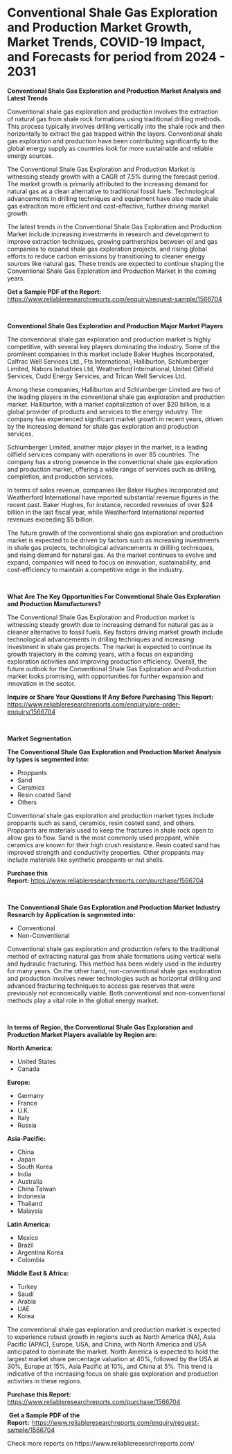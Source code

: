 <p><h1>Conventional Shale Gas Exploration and Production Market Growth, Market Trends, COVID-19 Impact, and Forecasts for period from 2024 - 2031</h1></p><p><strong>Conventional Shale Gas Exploration and Production Market Analysis and Latest Trends</strong></p>
<p><p>Conventional shale gas exploration and production involves the extraction of natural gas from shale rock formations using traditional drilling methods. This process typically involves drilling vertically into the shale rock and then horizontally to extract the gas trapped within the layers. Conventional shale gas exploration and production have been contributing significantly to the global energy supply as countries look for more sustainable and reliable energy sources.</p><p>The Conventional Shale Gas Exploration and Production Market is witnessing steady growth with a CAGR of 7.5% during the forecast period. The market growth is primarily attributed to the increasing demand for natural gas as a clean alternative to traditional fossil fuels. Technological advancements in drilling techniques and equipment have also made shale gas extraction more efficient and cost-effective, further driving market growth.</p><p>The latest trends in the Conventional Shale Gas Exploration and Production Market include increasing investments in research and development to improve extraction techniques, growing partnerships between oil and gas companies to expand shale gas exploration projects, and rising global efforts to reduce carbon emissions by transitioning to cleaner energy sources like natural gas. These trends are expected to continue shaping the Conventional Shale Gas Exploration and Production Market in the coming years.</p></p>
<p><strong>Get a Sample PDF of the Report:&nbsp;</strong> <a href="https://www.reliableresearchreports.com/enquiry/request-sample/1566704">https://www.reliableresearchreports.com/enquiry/request-sample/1566704</a></p>
<p>&nbsp;</p>
<p><strong>Conventional Shale Gas Exploration and Production Major Market Players</strong></p>
<p><p>The conventional shale gas exploration and production market is highly competitive, with several key players dominating the industry. Some of the prominent companies in this market include Baker Hughes Incorporated, Calfrac Well Services Ltd., Fts International, Halliburton, Schlumberger Limited, Nabors Industries Ltd, Weatherford International, United Oilfield Services, Cudd Energy Services, and Trican Well Services Ltd.</p><p>Among these companies, Halliburton and Schlumberger Limited are two of the leading players in the conventional shale gas exploration and production market. Halliburton, with a market capitalization of over $20 billion, is a global provider of products and services to the energy industry. The company has experienced significant market growth in recent years, driven by the increasing demand for shale gas exploration and production services.</p><p>Schlumberger Limited, another major player in the market, is a leading oilfield services company with operations in over 85 countries. The company has a strong presence in the conventional shale gas exploration and production market, offering a wide range of services such as drilling, completion, and production services. </p><p>In terms of sales revenue, companies like Baker Hughes Incorporated and Weatherford International have reported substantial revenue figures in the recent past. Baker Hughes, for instance, recorded revenues of over $24 billion in the last fiscal year, while Weatherford International reported revenues exceeding $5 billion.</p><p>The future growth of the conventional shale gas exploration and production market is expected to be driven by factors such as increasing investments in shale gas projects, technological advancements in drilling techniques, and rising demand for natural gas. As the market continues to evolve and expand, companies will need to focus on innovation, sustainability, and cost-efficiency to maintain a competitive edge in the industry.</p></p>
<p>&nbsp;</p>
<p><strong>What Are The Key Opportunities For Conventional Shale Gas Exploration and Production Manufacturers?</strong></p>
<p><p>The Conventional Shale Gas Exploration and Production market is witnessing steady growth due to increasing demand for natural gas as a cleaner alternative to fossil fuels. Key factors driving market growth include technological advancements in drilling techniques and increasing investment in shale gas projects. The market is expected to continue its growth trajectory in the coming years, with a focus on expanding exploration activities and improving production efficiency. Overall, the future outlook for the Conventional Shale Gas Exploration and Production market looks promising, with opportunities for further expansion and innovation in the sector.</p></p>
<p><strong>Inquire or Share Your Questions If Any Before Purchasing This Report:</strong> <a href="https://www.reliableresearchreports.com/enquiry/pre-order-enquiry/1566704">https://www.reliableresearchreports.com/enquiry/pre-order-enquiry/1566704</a></p>
<p>&nbsp;</p>
<p><strong>Market Segmentation</strong></p>
<p><strong>The Conventional Shale Gas Exploration and Production Market Analysis by types is segmented into:</strong></p>
<p><ul><li>Proppants</li><li>Sand</li><li>Ceramics</li><li>Resin coated Sand</li><li>Others</li></ul></p>
<p><p>Conventional shale gas exploration and production market types include proppants such as sand, ceramics, resin coated sand, and others. Proppants are materials used to keep the fractures in shale rock open to allow gas to flow. Sand is the most commonly used proppant, while ceramics are known for their high crush resistance. Resin coated sand has improved strength and conductivity properties. Other proppants may include materials like synthetic proppants or nut shells.</p></p>
<p><strong>Purchase this Report:&nbsp;</strong><a href="https://www.reliableresearchreports.com/purchase/1566704">https://www.reliableresearchreports.com/purchase/1566704</a></p>
<p>&nbsp;</p>
<p><strong>The Conventional Shale Gas Exploration and Production Market Industry Research by Application is segmented into:</strong></p>
<p><ul><li>Conventional</li><li>Non-Conventional</li></ul></p>
<p><p>Conventional shale gas exploration and production refers to the traditional method of extracting natural gas from shale formations using vertical wells and hydraulic fracturing. This method has been widely used in the industry for many years. On the other hand, non-conventional shale gas exploration and production involves newer technologies such as horizontal drilling and advanced fracturing techniques to access gas reserves that were previously not economically viable. Both conventional and non-conventional methods play a vital role in the global energy market.</p></p>
<p>&nbsp;</p>
<p><strong>In terms of Region, the Conventional Shale Gas Exploration and Production Market Players available by Region are:</strong></p>
<p>
    <p> <strong> North America: </strong>
        <ul>
            <li>United States</li>
            <li>Canada</li>
        </ul>
        </p> 
    <p> <strong> Europe: </strong>
        <ul>
            <li>Germany</li>
            <li>France</li>
            <li>U.K.</li>
            <li>Italy</li>
            <li>Russia</li>
        </ul>
        </p> 
    <p> <strong> Asia-Pacific: </strong>
        <ul>
            <li>China</li>
            <li>Japan</li>
            <li>South Korea</li>
            <li>India</li>
            <li>Australia</li>
            <li>China Taiwan</li>
            <li>Indonesia</li>
            <li>Thailand</li>
            <li>Malaysia</li>
        </ul>
        </p> 
    <p> <strong> Latin America: </strong>
        <ul>
            <li>Mexico</li>
            <li>Brazil</li>
            <li>Argentina Korea</li>
            <li>Colombia</li>
        </ul>
        </p> 
    <p> <strong> Middle East & Africa: </strong>
        <ul>
            <li>Turkey</li>
            <li>Saudi</li>
            <li>Arabia</li>
            <li>UAE</li>
            <li>Korea</li>
        </ul>
    </p>
    </p>
<p><p>The conventional shale gas exploration and production market is expected to experience robust growth in regions such as North America (NA), Asia Pacific (APAC), Europe, USA, and China, with North America and USA anticipated to dominate the market. North America is expected to hold the largest market share percentage valuation at 40%, followed by the USA at 30%, Europe at 15%, Asia Pacific at 10%, and China at 5%. This trend is indicative of the increasing focus on shale gas exploration and production activities in these regions.</p></p>
<p><strong>Purchase this Report: </strong><a href="https://www.reliableresearchreports.com/purchase/1566704">https://www.reliableresearchreports.com/purchase/1566704</a></p>
<p>&nbsp;<strong>Get a Sample PDF of the Report:&nbsp;&nbsp;</strong><a href="https://www.reliableresearchreports.com/enquiry/request-sample/1566704">https://www.reliableresearchreports.com/enquiry/request-sample/1566704</a></p>
<p><strong></strong></p>
<p>Check more reports on https://www.reliableresearchreports.com/</p>